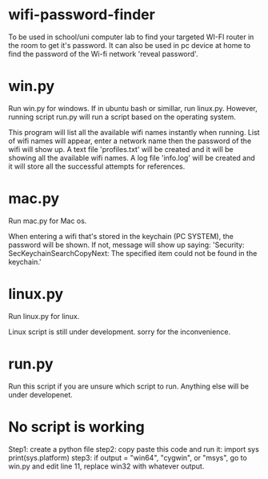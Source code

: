 # wifi-password-finder
To be used in school/uni computer lab to find your targeted WI-FI router in the room to get it's password. It can also be used in pc device at home to find the password of the Wi-fi network  'reveal password'.

# win.py
Run win.py for windows. If in ubuntu bash or simillar, run linux.py. However, running script run.py will run a script based on the operating system.

This program will list all the available wifi names instantly when running. List of wifi names will appear, enter a network name then the password of the wifi will show up. A text file 'profiles.txt' will be created and it will be showing all the available wifi names. A log file 'info.log' will be created and it will store all the successful attempts for references.

# mac.py
Run mac.py for Mac os.

When entering a wifi that's stored in the keychain (PC SYSTEM), the password will be shown. If not, message will show up saying: 'Security: SecKeychainSearchCopyNext: The specified item could not be found in the keychain.'



# linux.py
Run linux.py for linux.

Linux script is still under development. sorry for the inconvenience.

# run.py
Run this script if you are unsure which script to run. Anything else will be under developenet.


# No script is working
Step1: create a python file
step2: copy paste this code and run it:
        import sys
        print(sys.platform)
step3: if output = "win64", "cygwin", or "msys", go to win.py and edit line 11, replace win32 with whatever output.

